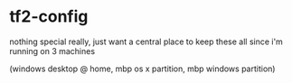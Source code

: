 # tf2-config

nothing special really, just want a central place to keep these all since i'm running on 3 machines

(windows desktop @ home, mbp os x partition, mbp windows partition)
